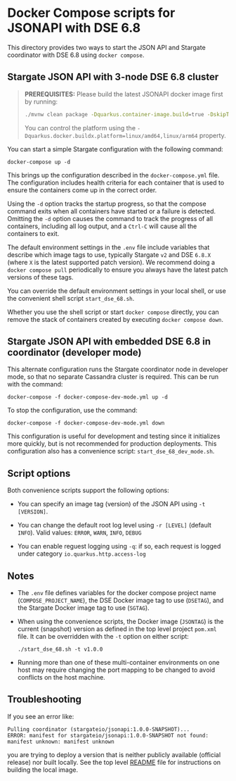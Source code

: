 # Docker Compose scripts for JSONAPI with DSE 6.8

This directory provides two ways to start the JSON API and Stargate coordinator with DSE 6.8 using `docker compose`.

## Stargate JSON API with 3-node DSE 6.8 cluster

> **PREREQUISITES:** Please build the latest JSONAPI docker image first by running: 
> 
> ```bash
> ./mvnw clean package -Dquarkus.container-image.build=true -DskipTests
> ```
> 
> You can control the platform using the `-Dquarkus.docker.buildx.platform=linux/amd64,linux/arm64` property.

You can start a simple Stargate configuration with the following command:

```
docker-compose up -d
``` 

This brings up the configuration described in the `docker-compose.yml` file. The configuration includes health criteria for each container that is used to ensure the containers come up in the correct order.

Using the `-d` option tracks the startup progress, so that the compose command exits when all containers have started or a failure is detected. Omitting the `-d` option causes the command to track the progress of all containers, including all log output, and a `Ctrl-C` will cause all the containers to exit.

The default environment settings in the `.env` file include variables that describe which image tags to use, typically Stargate `v2` and DSE `6.8.X` (where `X` is the latest supported patch version). We recommend doing a `docker compose pull` periodically to ensure you always have the latest patch versions of these tags.

You can override the default environment settings in your local shell, or use the convenient shell script `start_dse_68.sh`.

Whether you use the shell script or start `docker compose` directly, you can remove the stack of containers created by executing `docker compose down`.

## Stargate JSON API with embedded DSE 6.8 in coordinator (developer mode)

This alternate configuration runs the Stargate coordinator node in developer mode, so that no separate Cassandra cluster is required. This can be run with the command:

```
docker-compose -f docker-compose-dev-mode.yml up -d
``` 

To stop the configuration, use the command:

```
docker-compose -f docker-compose-dev-mode.yml down
``` 

This configuration is useful for development and testing since it initializes more quickly, but is not recommended for production deployments. This configuration also has a convenience script: `start_dse_68_dev_mode.sh`.

## Script options

Both convenience scripts support the following options:

* You can specify an image tag (version) of the JSON API using `-t [VERSION]`. 

* You can change the default root log level using `-r [LEVEL]` (default `INFO`). Valid values: `ERROR`, `WARN`, `INFO`, `DEBUG`

* You can enable reguest logging using `-q`: if so, each request is logged under category `io.quarkus.http.access-log`

## Notes

* The `.env` file defines variables for the docker compose project name (`COMPOSE_PROJECT_NAME`),
 the DSE Docker image tag to use (`DSETAG`), and the Stargate Docker image tag to use (`SGTAG`).

* When using the convenience scripts, the Docker image (`JSONTAG`) is the current (snapshot) version as defined in the top level project `pom.xml` file. It can be overridden with the `-t` option on either script:

  `./start_dse_68.sh -t v1.0.0`

* Running more than one of these multi-container environments on one host may require changing the port mapping to be changed to avoid conflicts on the host machine.

## Troubleshooting

If you see an error like:
```
Pulling coordinator (stargateio/jsonapi:1.0.0-SNAPSHOT)...
ERROR: manifest for stargateio/jsonapi:1.0.0-SNAPSHOT not found: manifest unknown: manifest unknown
```

you are trying to deploy a version that is neither publicly available (official release) nor built locally. See the top level [README](../README.md) file for instructions on building the local image. 

